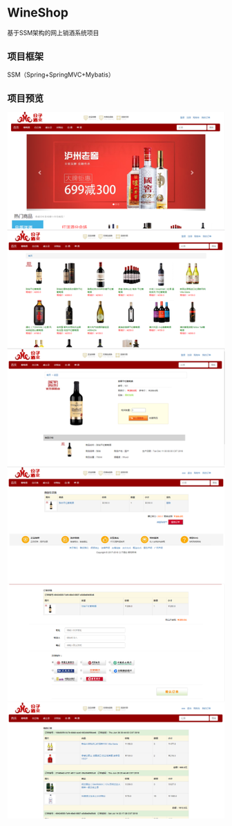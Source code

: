 # WineShop
基于SSM架构的网上销酒系统项目

## 项目框架
SSM（Spring+SpringMVC+Mybatis）

## 项目预览
![detail](/screen/1.PNG)
![detail](/screen/2.PNG)
![detail](/screen/3.PNG)
![detail](/screen/4.PNG)
![detail](/screen/5.PNG)
![detail](/screen/6.PNG)
